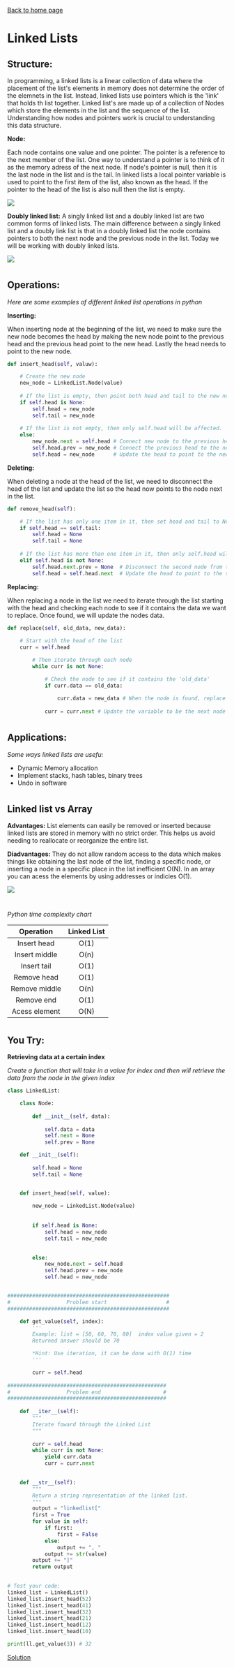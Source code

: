 
[Back to home page](welcome.md)

# Linked Lists

## Structure:

In programming, a linked lists is a linear collection of data where the placement of the list's elements in memory does not determine the order of the elemnets in the list. Instead, linked lists use pointers which is the 'link' that holds th list together. Linked list's are made up of a collection of Nodes which store the elements in the list and the sequence of the list. Understanding how nodes and pointers work is crucial to understanding this data structure.


**Node:**

Each node contains one value and one pointer. The pointer is a reference to the next member of the list. One way to understand a pointer is to think of it as the memory adress of the next node. If node's pointer is null, then it is the last node in the list and is the tail. In linked lists a local pointer variable is used to point to the first item of the list, also known as the head. If the pointer to the head of the list is also null then the list is empty.

![](images/node.png)

**Doubly linked list:**
A singly linked list and a doubly linked list are two common forms of linked lists. The main difference between a singly linked list and a doubly link list is that in a doubly linked list the node contains pointers to both the next node and the previous node in the list. Today we will be working with doubly linked lists.

![](images/doubly-linked-list.png)
#

## Operations:
_Here are some examples of different linked list operations in python_

**Inserting:** 

When inserting node at the beginning of the list, we need to make sure the new node becomes the head by making the new node point to the previous head and the previous head point to the new head. Lastly the head needs to point to the new node.

```python
def insert_head(self, valuw):

    # Create the new node
    new_node = LinkedList.Node(value)  
        
    # If the list is empty, then point both head and tail to the new node.
    if self.head is None:
        self.head = new_node
        self.tail = new_node
            
    # If the list is not empty, then only self.head will be affected.
    else:
        new_node.next = self.head # Connect new node to the previous head
        self.head.prev = new_node # Connect the previous head to the new node
        self.head = new_node      # Update the head to point to the new node
```

**Deleting:**

When deleting a node at the head of the list, we need to disconnect the head of the list and update the list so the head now points to the node next in the list.

```python
def remove_head(self):

    # If the list has only one item in it, then set head and tail to None resulting in an empty list. 
    if self.head == self.tail:
        self.head = None
        self.tail = None
    
    # If the list has more than one item in it, then only self.head will be affected.
    elif self.head is not None:
        self.head.next.prev = None  # Disconnect the second node from the first node
        self.head = self.head.next  # Update the head to point to the second node      
```

**Replacing:**

When replacing a node in the list we need to iterate through the list starting with the head and checking each node to see if it contains the data we want to replace. Once found, we will update the nodes data.

```python
def replace(self, old_data, new_data):
      
    # Start with the head of the list 
    curr = self.head

        # Then iterate through each node 
        while curr is not None:

            # Check the node to see if it contains the 'old_data'
            if curr.data == old_data:
              
                curr.data = new_data # When the node is found, replace it's data with the 'new_data'
            
            curr = curr.next # Update the variable to be the next node
```

#
## Applications:
_Some ways linked lists are usefu:_

* Dynamic Memory allocation 
* Implement stacks, hash tables, binary trees
* Undo in software

#
## Linked list vs Array

**Advantages:**
List elements can easily be removed or inserted because linked lists are stored in memory with no strict order. This helps us avoid needing to reallocate or reorganize the entire list.


**Diadvantages:**
They do not allow random access to the data which makes things like obtaining the last node of the list, finding a specific node, or inserting a node in a specific place in the list inefficient O(N). In an array you can acess the elements by using addresses or indicies O(1).

![](images/ll-diagram.png)

#
_Python time complexity chart_


|  Operation   | Linked List  |  
|:------------:|:------------:|	
|Insert head   | O(1)		  | 
|Insert middle | O(n) 	      |  
|Insert tail   | O(1)         |  
|Remove head   | O(1)         |  
|Remove middle | O(n)         |  
|Remove end	   | O(1)         |  
|Acess element | O(N)         |

#
## You Try:

**Retrieving data at a certain index**

*Create a function that will take in a value for index and then will retrieve the data from the node in the given index*

```python
class LinkedList:

    class Node:
       
        def __init__(self, data):
           
            self.data = data
            self.next = None
            self.prev = None

    def __init__(self):
        
        self.head = None
        self.tail = None


    def insert_head(self, value):
       
        new_node = LinkedList.Node(value)  
        
      
        if self.head is None:
            self.head = new_node
            self.tail = new_node

    
        else:
            new_node.next = self.head 
            self.head.prev = new_node 
            self.head = new_node      


####################################################
#                  Problem start                   #
####################################################

    def get_value(self, index):
        '''
        Example: list = [50, 60, 70, 80]  index value given = 2
        Returned answer should be 70

        *Hint: Use iteration, it can be done with O(1) time
        '''

        curr = self.head
                                  
###################################################
#                  Problem end                    # 
###################################################
      
    def __iter__(self):
        """
        Iterate foward through the Linked List
        """
        
        curr = self.head  
        while curr is not None:
            yield curr.data 
            curr = curr.next 
    

    def __str__(self):
        """
        Return a string representation of the linked list.
        """
        output = "linkedlist["
        first = True
        for value in self:
            if first:
                first = False
            else:
                output += ", "
            output += str(value)
        output += "]"
        return output
    

# Test your code:
linked_list = LinkedList()
linked_list.insert_head(52)
linked_list.insert_head(41)
linked_list.insert_head(32)
linked_list.insert_head(21)
linked_list.insert_head(12)
linked_list.insert_head(10)

print(ll.get_value(3)) # 32

```

[Solution](solution.md)